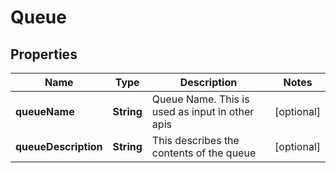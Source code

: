 

# Queue

## Properties

Name | Type | Description | Notes
------------ | ------------- | ------------- | -------------
**queueName** | **String** | Queue Name.  This is used as input in other apis |  [optional]
**queueDescription** | **String** | This describes the contents of the queue |  [optional]



